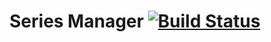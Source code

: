 # Series Manager [![Build Status](https://travis-ci.org/mxmxcz/seriesmanager.svg?branch=master)](https://travis-ci.org/mxmxcz/seriesmanager)

